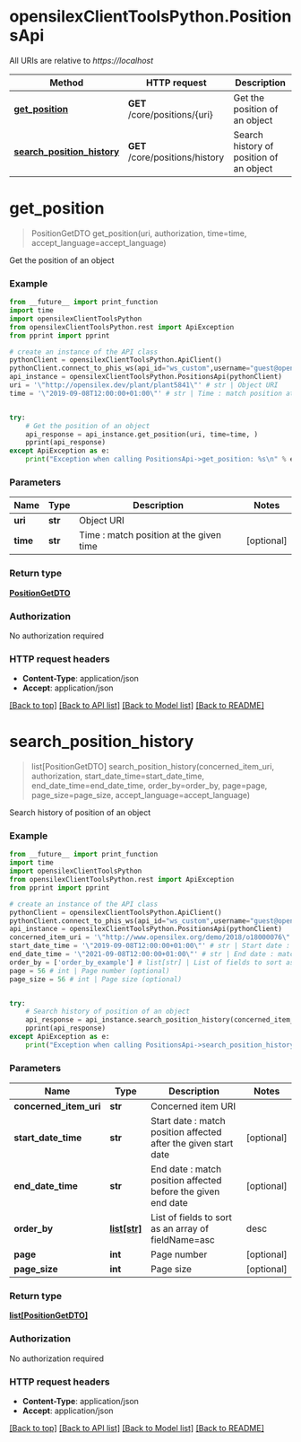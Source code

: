 # opensilexClientToolsPython.PositionsApi

All URIs are relative to *https://localhost*

Method | HTTP request | Description
------------- | ------------- | -------------
[**get_position**](PositionsApi.md#get_position) | **GET** /core/positions/{uri} | Get the position of an object
[**search_position_history**](PositionsApi.md#search_position_history) | **GET** /core/positions/history | Search history of position of an object


# **get_position**
> PositionGetDTO get_position(uri, authorization, time=time, accept_language=accept_language)

Get the position of an object



### Example
```python
from __future__ import print_function
import time
import opensilexClientToolsPython
from opensilexClientToolsPython.rest import ApiException
from pprint import pprint

# create an instance of the API class
pythonClient = opensilexClientToolsPython.ApiClient()
pythonClient.connect_to_phis_ws(api_id="ws_custom",username="guest@opensilex.org",password="guest",host="https://localhost")
api_instance = opensilexClientToolsPython.PositionsApi(pythonClient)
uri = '\"http://opensilex.dev/plant/plant5841\"' # str | Object URI
time = '\"2019-09-08T12:00:00+01:00\"' # str | Time : match position at the given time (optional)


try:
    # Get the position of an object
    api_response = api_instance.get_position(uri, time=time, )
    pprint(api_response)
except ApiException as e:
    print("Exception when calling PositionsApi->get_position: %s\n" % e)
```

### Parameters

Name | Type | Description  | Notes
------------- | ------------- | ------------- | -------------
 **uri** | **str**| Object URI | 
 **time** | **str**| Time : match position at the given time | [optional] 


### Return type

[**PositionGetDTO**](PositionGetDTO.md)

### Authorization

No authorization required

### HTTP request headers

 - **Content-Type**: application/json
 - **Accept**: application/json

[[Back to top]](#) [[Back to API list]](../README.md#documentation-for-api-endpoints) [[Back to Model list]](../README.md#documentation-for-models) [[Back to README]](../README.md)

# **search_position_history**
> list[PositionGetDTO] search_position_history(concerned_item_uri, authorization, start_date_time=start_date_time, end_date_time=end_date_time, order_by=order_by, page=page, page_size=page_size, accept_language=accept_language)

Search history of position of an object



### Example
```python
from __future__ import print_function
import time
import opensilexClientToolsPython
from opensilexClientToolsPython.rest import ApiException
from pprint import pprint

# create an instance of the API class
pythonClient = opensilexClientToolsPython.ApiClient()
pythonClient.connect_to_phis_ws(api_id="ws_custom",username="guest@opensilex.org",password="guest",host="https://localhost")
api_instance = opensilexClientToolsPython.PositionsApi(pythonClient)
concerned_item_uri = '\"http://www.opensilex.org/demo/2018/o18000076\"' # str | Concerned item URI
start_date_time = '\"2019-09-08T12:00:00+01:00\"' # str | Start date : match position affected after the given start date (optional)
end_date_time = '\"2021-09-08T12:00:00+01:00\"' # str | End date : match position affected before the given end date (optional)
order_by = ['order_by_example'] # list[str] | List of fields to sort as an array of fieldName=asc|desc (optional)
page = 56 # int | Page number (optional)
page_size = 56 # int | Page size (optional)


try:
    # Search history of position of an object
    api_response = api_instance.search_position_history(concerned_item_uri, start_date_time=start_date_time, end_date_time=end_date_time, order_by=order_by, page=page, page_size=page_size, )
    pprint(api_response)
except ApiException as e:
    print("Exception when calling PositionsApi->search_position_history: %s\n" % e)
```

### Parameters

Name | Type | Description  | Notes
------------- | ------------- | ------------- | -------------
 **concerned_item_uri** | **str**| Concerned item URI | 
 **start_date_time** | **str**| Start date : match position affected after the given start date | [optional] 
 **end_date_time** | **str**| End date : match position affected before the given end date | [optional] 
 **order_by** | [**list[str]**](str.md)| List of fields to sort as an array of fieldName&#x3D;asc|desc | [optional] 
 **page** | **int**| Page number | [optional] 
 **page_size** | **int**| Page size | [optional] 


### Return type

[**list[PositionGetDTO]**](PositionGetDTO.md)

### Authorization

No authorization required

### HTTP request headers

 - **Content-Type**: application/json
 - **Accept**: application/json

[[Back to top]](#) [[Back to API list]](../README.md#documentation-for-api-endpoints) [[Back to Model list]](../README.md#documentation-for-models) [[Back to README]](../README.md)

